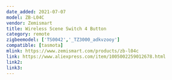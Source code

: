 ```yaml
---
date_added: 2021-07-07
model: ZB-L04C
vendor: Zemismart
title: Wireless Scene Switch 4 Button
category: remote
zigbeemodel: ['TS0042','_TZ3000_adkvzooy']
compatible: [tasmota]
mlink: https://www.zemismart.com/products/zb-l04c
link: https://www.aliexpress.com/item/1005002259012678.html
link2: 
link3: 
---
```

